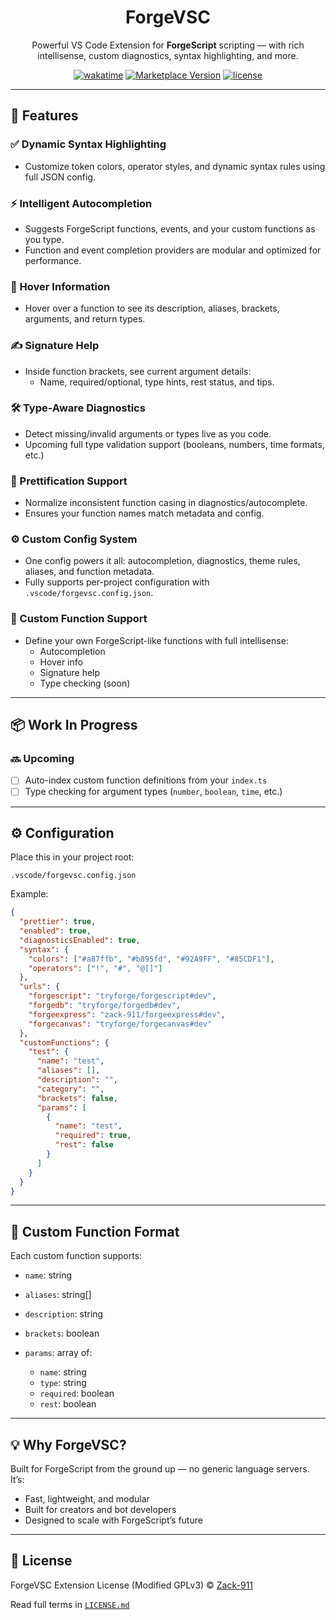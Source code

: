 <h1 align="center">ForgeVSC</h1>

<p align="center">
  Powerful VS Code Extension for <strong>ForgeScript</strong> scripting — with rich intellisense, custom diagnostics, syntax highlighting, and more.
</p>

<p align="center">
  <a href="https://wakatime.com"><img src="https://wakatime.com/badge/github/Zack-911/ForgeVsc.png" alt="wakatime"></a>
  <a href="https://marketplace.visualstudio.com/items?itemName=Zack-911.forgescript-extension"><img src="https://img.shields.io/visual-studio-marketplace/v/Zack-911.forgescript-extension.png?label=VS%20Code%20Marketplace" alt="Marketplace Version"></a>
  <a href="https://github.com/zack-911/forgevsc/blob/main/LICENSE.md"><img src="https://img.shields.io/github/license/zack-911/forgevsc.png" alt="license"></a>
</p>

---

## 🚀 Features

### ✅ Dynamic Syntax Highlighting
- Customize token colors, operator styles, and dynamic syntax rules using full JSON config.

### ⚡ Intelligent Autocompletion
- Suggests ForgeScript functions, events, and your custom functions as you type.
- Function and event completion providers are modular and optimized for performance.

### 🧠 Hover Information
- Hover over a function to see its description, aliases, brackets, arguments, and return types.

### ✍️ Signature Help
- Inside function brackets, see current argument details:
  - Name, required/optional, type hints, rest status, and tips.

### 🛠 Type-Aware Diagnostics
- Detect missing/invalid arguments or types live as you code.
- Upcoming full type validation support (booleans, numbers, time formats, etc.)

### 📐 Prettification Support
- Normalize inconsistent function casing in diagnostics/autocomplete.
- Ensures your function names match metadata and config.

### ⚙️ Custom Config System
- One config powers it all: autocompletion, diagnostics, theme rules, aliases, and function metadata.
- Fully supports per-project configuration with `.vscode/forgevsc.config.json`.

### 🧩 Custom Function Support
- Define your own ForgeScript-like functions with full intellisense:
  - Autocompletion
  - Hover info
  - Signature help
  - Type checking (soon)

---

## 📦 Work In Progress

### 🔜 Upcoming
- [ ] Auto-index custom function definitions from your `index.ts`
- [ ] Type checking for argument types (`number`, `boolean`, `time`, etc.)

---

## ⚙️ Configuration

Place this in your project root:

```plaintext
.vscode/forgevsc.config.json
```

Example:

```json
{
  "prettier": true,
  "enabled": true,
  "diagnosticsEnabled": true,
  "syntax": {
    "colors": ["#a87ffb", "#b895fd", "#92A9FF", "#85CDF1"],
    "operators": ["!", "#", "@[]"]
  },
  "urls": {
    "forgescript": "tryforge/forgescript#dev",
    "forgedb": "tryforge/forgedb#dev",
    "forgeexpress": "zack-911/forgeexpress#dev",
    "forgecanvas": "tryforge/forgecanvas#dev"
  },
  "customFunctions": {
    "test": {
      "name": "test",
      "aliases": [],
      "description": "",
      "category": "",
      "brackets": false,
      "params": [
        {
          "name": "test",
          "required": true,
          "rest": false
        }
      ]
    }
  }
}
```

---

## 📘 Custom Function Format

Each custom function supports:

* `name`: string
* `aliases`: string\[]
* `description`: string
* `brackets`: boolean
* `params`: array of:

  * `name`: string
  * `type`: string
  * `required`: boolean
  * `rest`: boolean

---

## 💡 Why ForgeVSC?

Built for ForgeScript from the ground up — no generic language servers. It’s:

* Fast, lightweight, and modular
* Built for creators and bot developers
* Designed to scale with ForgeScript’s future

---

## 📄 License

ForgeVSC Extension License (Modified GPLv3) © [Zack-911](https://github.com/zack-911)

Read full terms in [`LICENSE.md`](https://github.com/zack-911/forgevsc/blob/main/LICENSE.md)